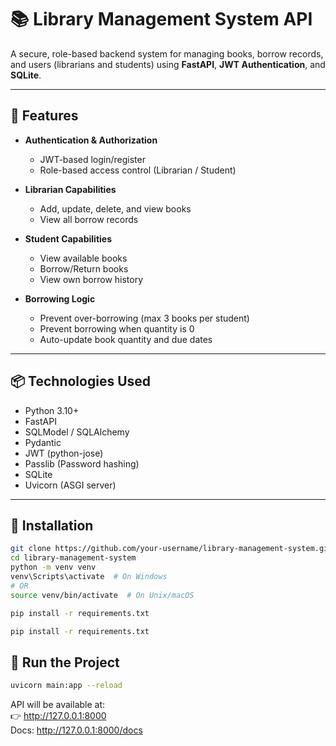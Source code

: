 # 📚 Library Management System API

A secure, role-based backend system for managing books, borrow records, and users (librarians and students) using **FastAPI**, **JWT Authentication**, and **SQLite**.

---

## 🚀 Features

- **Authentication & Authorization**
  - JWT-based login/register
  - Role-based access control (Librarian / Student)

- **Librarian Capabilities**
  - Add, update, delete, and view books
  - View all borrow records

- **Student Capabilities**
  - View available books
  - Borrow/Return books
  - View own borrow history

- **Borrowing Logic**
  - Prevent over-borrowing (max 3 books per student)
  - Prevent borrowing when quantity is 0
  - Auto-update book quantity and due dates

---

## 📦 Technologies Used

- Python 3.10+
- FastAPI
- SQLModel / SQLAlchemy
- Pydantic
- JWT (python-jose)
- Passlib (Password hashing)
- SQLite
- Uvicorn (ASGI server)

---

## 🔧 Installation

```bash
git clone https://github.com/your-username/library-management-system.git
cd library-management-system
python -m venv venv
venv\Scripts\activate  # On Windows
# OR
source venv/bin/activate  # On Unix/macOS

pip install -r requirements.txt
```

```bash
pip install -r requirements.txt
```

## 🧪 Run the Project

```bash
uvicorn main:app --reload
```

API will be available at:  
👉 http://127.0.0.1:8000  
Docs: http://127.0.0.1:8000/docs
